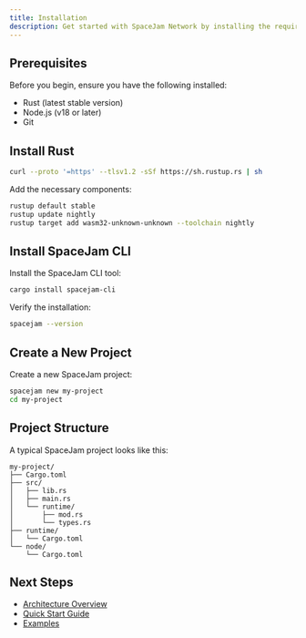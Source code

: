 ```yaml
---
title: Installation
description: Get started with SpaceJam Network by installing the required tools and setting up your development environment.
---
```


## Prerequisites

Before you begin, ensure you have the following installed:

- Rust (latest stable version)
- Node.js (v18 or later)
- Git

## Install Rust

```bash
curl --proto '=https' --tlsv1.2 -sSf https://sh.rustup.rs | sh
```

Add the necessary components:

```bash
rustup default stable
rustup update nightly
rustup target add wasm32-unknown-unknown --toolchain nightly
```

## Install SpaceJam CLI

Install the SpaceJam CLI tool:

```bash
cargo install spacejam-cli
```

Verify the installation:

```bash
spacejam --version
```

## Create a New Project

Create a new SpaceJam project:

```bash
spacejam new my-project
cd my-project
```

## Project Structure

A typical SpaceJam project looks like this:

```
my-project/
├── Cargo.toml
├── src/
│   ├── lib.rs
│   ├── main.rs
│   └── runtime/
│       ├── mod.rs
│       └── types.rs
├── runtime/
│   └── Cargo.toml
└── node/
    └── Cargo.toml
```

## Next Steps

- [Architecture Overview](/docs/architecture)
- [Quick Start Guide](/docs/quick-start)
- [Examples](/docs/examples)

